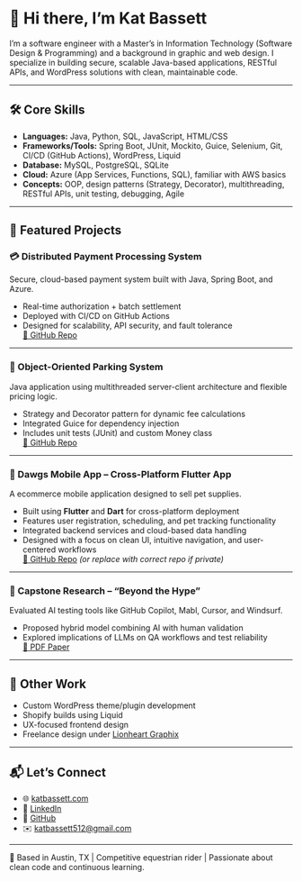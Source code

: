 # 👋 Hi there, I’m Kat Bassett

I’m a software engineer with a Master’s in Information Technology (Software Design & Programming) and a background in graphic and web design. I specialize in building secure, scalable Java-based applications, RESTful APIs, and WordPress solutions with clean, maintainable code.

---

## 🛠️ Core Skills
- **Languages:** Java, Python, SQL, JavaScript, HTML/CSS
- **Frameworks/Tools:** Spring Boot, JUnit, Mockito, Guice, Selenium, Git, CI/CD (GitHub Actions), WordPress, Liquid
- **Database:** MySQL, PostgreSQL, SQLite
- **Cloud:** Azure (App Services, Functions, SQL), familiar with AWS basics
- **Concepts:** OOP, design patterns (Strategy, Decorator), multithreading, RESTful APIs, unit testing, debugging, Agile

---

## 🚀 Featured Projects

### 💳 Distributed Payment Processing System  
Secure, cloud-based payment system built with Java, Spring Boot, and Azure.  
- Real-time authorization + batch settlement  
- Deployed with CI/CD on GitHub Actions  
- Designed for scalability, API security, and fault tolerance  
[🔗 GitHub Repo](https://github.com/katbassett/AzurePaymentApp)

---

### 🚗 Object-Oriented Parking System  
Java application using multithreaded server-client architecture and flexible pricing logic.  
- Strategy and Decorator pattern for dynamic fee calculations  
- Integrated Guice for dependency injection  
- Includes unit tests (JUnit) and custom Money class  
[🔗 GitHub Repo](https://github.com/katbassett/Portfolio/tree/main/ParkingLot%209)

---


### 🐾 Dawgs Mobile App – Cross-Platform Flutter App  
A ecommerce mobile application designed to sell pet supplies.  
- Built using **Flutter** and **Dart** for cross-platform deployment  
- Features user registration, scheduling, and pet tracking functionality  
- Integrated backend services and cloud-based data handling  
- Designed with a focus on clean UI, intuitive navigation, and user-centered workflows  
[🔗 GitHub Repo](https://github.com/katbassett/DawgsMobileApp) *(or replace with correct repo if private)*

---

### 🧠 Capstone Research – “Beyond the Hype”  
Evaluated AI testing tools like GitHub Copilot, Mabl, Cursor, and Windsurf.  
- Proposed hybrid model combining AI with human validation  
- Explored implications of LLMs on QA workflows and test reliability  
[📄 PDF Paper](https://github.com/katbassett/Capstone-AI-Testing)

---

## 🎨 Other Work
- Custom WordPress theme/plugin development  
- Shopify builds using Liquid  
- UX-focused frontend design  
- Freelance design under [Lionheart Graphix](https://www.lionheartgraphix.com/)

---

## 📬 Let’s Connect
- 🌐 [katbassett.com](https://www.katbassett.com/)  
- 💼 [LinkedIn](https://www.linkedin.com/in/kat-bassett-8798b6184/)  
- 🐙 [GitHub](https://github.com/katbassett)  
- ✉️ katbassett512@gmail.com

---

📍 Based in Austin, TX | Competitive equestrian rider | Passionate about clean code and continuous learning.
